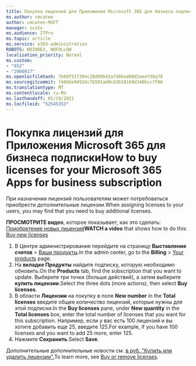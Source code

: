 ```yaml
---
title: Покупка лицензий для Приложения Microsoft 365 для бизнеса подписки
ms.author: cmcatee
author: cmcatee-MSFT
manager: scotv
ms.audience: ITPro
ms.topic: article
ms.service: o365-administration
ROBOTS: NOINDEX, NOFOLLOW
localization_priority: Normal
ms.custom:
- "652"
- "2000017"
ms.openlocfilehash: 7b60f51f394c28d90b42a7d86ad08d1aeefd8a78
ms.sourcegitcommit: f4866e94918c7b591ad0cd3b58169d340bcc7f00
ms.translationtype: MT
ms.contentlocale: ru-RU
ms.lasthandoff: 05/19/2021
ms.locfileid: "52545353"
---
```

# <a name="how-to-buy-licenses-for-your-microsoft-365-apps-for-business-subscription"></a><span data-ttu-id="f222b-102">Покупка лицензий для Приложения Microsoft 365 для бизнеса подписки</span><span class="sxs-lookup"><span data-stu-id="f222b-102">How to buy licenses for your Microsoft 365 Apps for business subscription</span></span>

<span data-ttu-id="f222b-103">При назначении лицензий пользователям может потребоваться приобрести дополнительные лицензии.</span><span class="sxs-lookup"><span data-stu-id="f222b-103">When assigning licenses to your users, you may find that you need to buy additional licenses.</span></span>

<span data-ttu-id="f222b-104">**ПРОСМОТРИТЕ видео**, которое показывает, как это сделать: [Приобретение новых лицензий](https://go.microsoft.com/fwlink/p/?linkid=2154857)</span><span class="sxs-lookup"><span data-stu-id="f222b-104">**WATCH a video** that shows how to do this: [Buy new licenses](https://go.microsoft.com/fwlink/p/?linkid=2154857)</span></span>
  
1. <span data-ttu-id="f222b-105">В Центре администрирования перейдите на страницу **Выставление счетов** > [Ваши продукты](https://go.microsoft.com/fwlink/p/?linkid=842054).</span><span class="sxs-lookup"><span data-stu-id="f222b-105">In the admin center, go to the **Billing** > [Your products](https://go.microsoft.com/fwlink/p/?linkid=842054) page.</span></span>
2. <span data-ttu-id="f222b-106">На **вкладке Продукты** найдите подписку, которую необходимо обновить.</span><span class="sxs-lookup"><span data-stu-id="f222b-106">On the **Products** tab, find the subscription that you want to update.</span></span> <span data-ttu-id="f222b-107">Выберите три точки (больше действий), а затем выберите **купить лицензии**.</span><span class="sxs-lookup"><span data-stu-id="f222b-107">Select the three dots (more actions), then select **Buy licenses**.</span></span>
3. <span data-ttu-id="f222b-108">В области **Лицензии** на покупку в поле **New number** in the **Total licenses** введите общее количество лицензий, которые нужны для этой подписки.</span><span class="sxs-lookup"><span data-stu-id="f222b-108">In the **Buy licenses** pane, under **New quantity** in the **Total licenses** box, enter the total number of licenses that you want for this subscription.</span></span> <span data-ttu-id="f222b-109">Например, если у вас есть 100 лицензий и вы хотите добавить еще 25, введите 125.</span><span class="sxs-lookup"><span data-stu-id="f222b-109">For example, if you have 100 licenses and you want to add 25 more, enter 125.</span></span>
4. <span data-ttu-id="f222b-110">Нажмите **Сохранить**.</span><span class="sxs-lookup"><span data-stu-id="f222b-110">Select **Save**.</span></span>

<span data-ttu-id="f222b-111">Дополнительные дополнительные новости см. [в руб. "Купить или удалить лицензии".](/microsoft-365/commerce/licenses/buy-licenses)</span><span class="sxs-lookup"><span data-stu-id="f222b-111">To learn more, see [Buy or remove licenses](/microsoft-365/commerce/licenses/buy-licenses).</span></span>